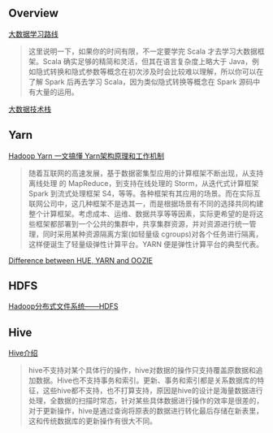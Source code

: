 ## Overview

[大数据学习路线](https://github.com/heibaiying/BigData-Notes/blob/master/notes/%E5%A4%A7%E6%95%B0%E6%8D%AE%E5%AD%A6%E4%B9%A0%E8%B7%AF%E7%BA%BF.md)
>这里说明一下，如果你的时间有限，不一定要学完 Scala 才去学习大数据框架。Scala 确实足够的精简和灵活，但其在语言复杂度上略大于 Java，例如隐式转换和隐式参数等概念在初次涉及时会比较难以理解，所以你可以在了解 Spark 后再去学习 Scala，因为类似隐式转换等概念在 Spark 源码中有大量的运用。

[大数据技术栈](https://github.com/heibaiying/BigData-Notes/blob/master/notes/%E5%A4%A7%E6%95%B0%E6%8D%AE%E6%8A%80%E6%9C%AF%E6%A0%88%E6%80%9D%E7%BB%B4%E5%AF%BC%E5%9B%BE.md)

## Yarn

[Hadoop Yarn 一文搞懂 Yarn架构原理和工作机制 ](https://www.cnblogs.com/liangzilx/p/14837562.html)
>随着互联网的高速发展，基于数据密集型应用的计算框架不断出现，从支持离线处理 的 MapReduce，到支持在线处理的 Storm，从迭代式计算框架 Spark 到流式处理框架 S4，等等。各种框架有其应用的场景。而在实际互联网公司中，这几种框架不是选其一，而是根据场景有不同的选择共同构建整个计算框架。考虑成本、运维、数据共享等等因素，实际更希望的是将这些框架都部署到一个公共的集群中，共享集群资源，并对资源进行统一管理，同时采用某种资源隔离方案(如轻量级 cgroups)对各个任务进行隔离，这样便诞生了轻量级弹性计算平台。YARN 便是弹性计算平台的典型代表。

[Difference between HUE, YARN and OOZIE](https://stackoverflow.com/questions/34934606/what-is-the-difference-between-hue-yarn-and-oozie)

## HDFS

[Hadoop分布式文件系统——HDFS](https://github.com/heibaiying/BigData-Notes/blob/master/notes/Hadoop-HDFS.md)


## Hive

[Hive介绍](https://www.cnblogs.com/sharpxiajun/archive/2013/06/02/3114180.html)
>hive不支持对某个具体行的操作，hive对数据的操作只支持覆盖原数据和追加数据。Hive也不支持事务和索引。更新、事务和索引都是关系数据库的特征，这些hive都不支持，也不打算支持，原因是hive的设计是海量数据进行处理，全数据的扫描时常态，针对某些具体数据进行操作的效率是很差的，对于更新操作，hive是通过查询将原表的数据进行转化最后存储在新表里，这和传统数据库的更新操作有很大不同。
